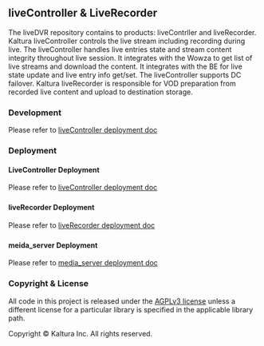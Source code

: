 ## liveController & LiveRecorder
The liveDVR repository contains to products: liveContrller and liveRecorder.
Kaltura liveController controls the live stream including recording during live.
The liveController handles live entries state and stream content integrity throughout live session. It integrates with the Wowza to get list of live streams and download the content.
It integrates with the BE for live state update and live entry info get/set.
The liveController supports DC failover.
Kaltura liveRecorder is responsible for VOD preparation from recorded live content and upload to destination storage.

### Development ###
Please refer to [liveController deployment doc](development.md)


### Deployment
#### LiveController Deployment
Please refer to [liveController deployment doc](liveController_deployment.md)

###
#### liveRecorder Deployment
Please refer to [liveRecorder deployment doc](liveRecorder/liveRecorder_deployment.md)

###
#### meida_server Deployment
Please refer to [media_server deployment doc](https://github.com/kaltura/media-server/blob/4.5.14/deployment.md)

### Copyright & License

All code in this project is released under the [AGPLv3 license](http://www.gnu.org/licenses/agpl-3.0.html) unless a different license for a particular library is specified in the applicable library path.

Copyright © Kaltura Inc. All rights reserved.
